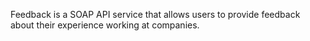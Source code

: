 Feedback is a SOAP API service that allows users to provide feedback about their experience working at companies.
